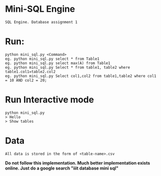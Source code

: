 # Mini-SQL Engine 
    SQL Engine. Database assignment 1 


# Run: 
    python mini_sql.py <Command>
    eg. python mini_sql.py select * from Table1
    eg. python mini_sql.py select max(A) from Table1
    eg. python mini_sql.py Select * from table1, table2 where table1.col1=table2.col2
    eg. python mini_sql.py Select col1,col2 from table1,table2 where col1 = 10 AND col2 = 20;

# Run Interactive mode
    python mini_sql.py 
    > Hello  
    > Show tables


# Data 
    All data is stored in the form of <table-name>.csv

**Do not follow this implementation. Much better implementation exists online. Just do a google search "iiit database mini sql"** 